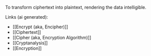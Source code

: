 To transform ciphertext into plaintext, rendering the data intelligible.

Links (ai generated):
 - [[Encrypt (aka, Encipher)]]
 - [[Ciphertext]]
 - [[Cipher (aka, Encryption Algorithm)]]
 - [[Cryptanalysis]]
 - [[Encryption]]
